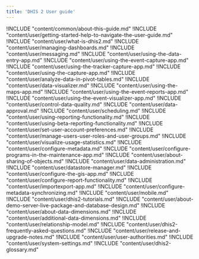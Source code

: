 ```yaml
---
title: 'DHIS 2 User guide'
---
```

<!--DHIS2-SECTION-ID:index-->

!INCLUDE "content/common/about-this-guide.md"
!INCLUDE "content/user/getting-started-help-to-navigate-the-user-guide.md"
!INCLUDE "content/user/what-is-dhis2.md"
!INCLUDE "content/user/managing-dashboards.md"
!INCLUDE "content/user/messaging.md"
!INCLUDE "content/user/using-the-data-entry-app.md"
!INCLUDE "content/user/using-the-event-capture-app.md"
!INCLUDE "content/user/using-the-tracker-capture-app.md"
!INCLUDE "content/user/using-the-capture-app.md"
!INCLUDE "content/user/analyze-data-in-pivot-tables.md"
!INCLUDE "content/user/data-visualizer.md"
!INCLUDE "content/user/using-the-maps-app.md"
!INCLUDE "content/user/using-the-event-reports-app.md"
!INCLUDE "content/user/using-the-event-visualizer-app.md"
!INCLUDE "content/user/control-data-quality.md"
!INCLUDE "content/user/data-approval.md"
!INCLUDE "content/user/scheduling.md"
!INCLUDE "content/user/using-reporting-functionality.md"
!INCLUDE "content/user/using-beta-reporting-functionality.md"
!INCLUDE "content/user/set-user-account-preferences.md"
!INCLUDE "content/user/manage-users-user-roles-and-user-groups.md"
!INCLUDE "content/user/visualize-usage-statistics.md"
!INCLUDE "content/user/configure-metadata.md"
!INCLUDE "content/user/configure-programs-in-the-maintenance-app.md"
!INCLUDE "content/user/about-sharing-of-objects.md"
!INCLUDE "content/user/data-administration.md"
!INCLUDE "content/user/datastore-manager.md"
!INCLUDE "content/user/configure-the-gis-app.md"
!INCLUDE "content/user/configure-report-functionality.md"
!INCLUDE "content/user/importexport-app.md"
!INCLUDE "content/user/configure-metadata-synchronizing.md"
!INCLUDE "content/user/mobile.md"
!INCLUDE "content/user/dhis2-tutorials.md"
!INCLUDE "content/user/about-demo-server-live-package-and-database-design.md"
!INCLUDE "content/user/about-data-dimensions.md"
!INCLUDE "content/user/additional-data-dimensions.md"
!INCLUDE "content/user/relationship-model.md"
!INCLUDE "content/user/dhis2-frequently-asked-questions.md"
!INCLUDE "content/user/release-and-upgrade-notes.md"
!INCLUDE "content/user/user-authorities.md"
!INCLUDE "content/user/system-settings.md"
!INCLUDE "content/user/dhis2-glossary.md"
